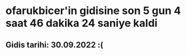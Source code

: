 # ofarukbicer'in gidisine son 5 gun 4 saat 46 dakika 24 saniye kaldi

## Gidis tarihi: 30.09.2022 :(